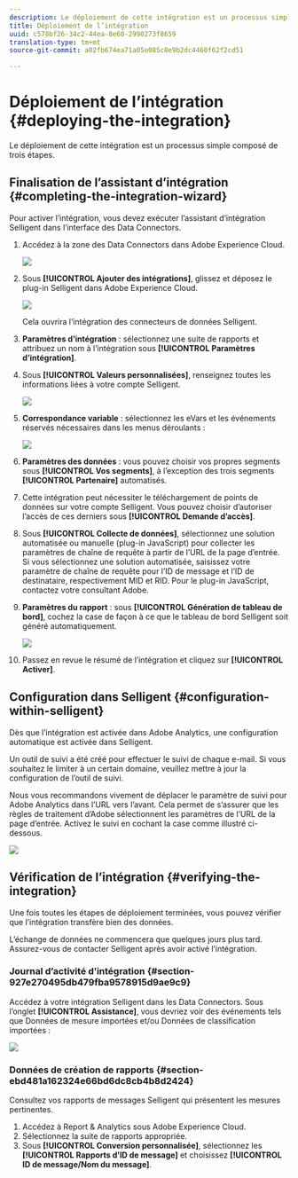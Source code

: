 ```yaml
---
description: Le déploiement de cette intégration est un processus simple composé de trois étapes.
title: Déploiement de l’intégration
uuid: c578bf26-34c2-44ea-8e60-2990273f8659
translation-type: tm+mt
source-git-commit: a02fb674ea71a05e085c8e9b2dc4460f62f2cd51

---
```



# Déploiement de l’intégration {#deploying-the-integration}

Le déploiement de cette intégration est un processus simple composé de trois étapes.

## Finalisation de l’assistant d’intégration {#completing-the-integration-wizard}

Pour activer l’intégration, vous devez exécuter l’assistant d’intégration Selligent dans l’interface des Data Connectors.

1. Accédez à la zone des Data Connectors dans Adobe Experience Cloud.

   ![](assets/selligent-data_connectors.png)

1. Sous **[!UICONTROL Ajouter des intégrations]**, glissez et déposez le plug-in Selligent dans Adobe Experience Cloud.

   ![](assets/selligent-add_integration.png)

   Cela ouvrira l’intégration des connecteurs de données Selligent.

1. **Paramètres d’intégration** : sélectionnez une suite de rapports et attribuez un nom à l’intégration sous **[!UICONTROL Paramètres d’intégration]**.

1. Sous **[!UICONTROL Valeurs personnalisées]**, renseignez toutes les informations liées à votre compte Selligent.

   ![](assets/selligent-general_settings.png)

1. **Correspondance variable** : sélectionnez les eVars et les événements réservés nécessaires dans les menus déroulants :

   ![](assets/selligent-variables.png)

1. **Paramètres des données** : vous pouvez choisir vos propres segments sous **[!UICONTROL Vos segments]**, à l’exception des trois segments **[!UICONTROL Partenaire]** automatisés.

1. Cette intégration peut nécessiter le téléchargement de points de données sur votre compte Selligent. Vous pouvez choisir d’autoriser l’accès de ces derniers sous **[!UICONTROL Demande d’accès]**.
1. Sous **[!UICONTROL Collecte de données]**, sélectionnez une solution automatisée ou manuelle (plug-in JavaScript) pour collecter les paramètres de chaîne de requête à partir de l’URL de la page d’entrée. Si vous sélectionnez une solution automatisée, saisissez votre paramètre de chaîne de requête pour l’ID de message et l’ID de destinataire, respectivement MID et RID. Pour le plug-in JavaScript, contactez votre consultant Adobe.
1. **Paramètres du rapport** : sous **[!UICONTROL Génération de tableau de bord]**, cochez la case de façon à ce que le tableau de bord Selligent soit généré automatiquement.

   ![](assets/selligent-report_settings.png)

1. Passez en revue le résumé de l’intégration et cliquez sur **[!UICONTROL Activer]**.

## Configuration dans Selligent {#configuration-within-selligent}

Dès que l’intégration est activée dans Adobe Analytics, une configuration automatique est activée dans Selligent.

Un outil de suivi a été créé pour effectuer le suivi de chaque e-mail. Si vous souhaitez le limiter à un certain domaine, veuillez mettre à jour la configuration de l’outil de suivi.

Nous vous recommandons vivement de déplacer le paramètre de suivi pour Adobe Analytics dans l’URL vers l’avant. Cela permet de s’assurer que les règles de traitement d’Adobe sélectionnent les paramètres de l’URL de la page d’entrée. Activez le suivi en cochant la case comme illustré ci-dessous.

![](assets/selligent-tracker.png)

## Vérification de l’intégration {#verifying-the-integration}

Une fois toutes les étapes de déploiement terminées, vous pouvez vérifier que l’intégration transfère bien des données.

L’échange de données ne commencera que quelques jours plus tard. Assurez-vous de contacter Selligent après avoir activé l’intégration.

### Journal d’activité d’intégration {#section-927e270495db479fba9578915d9ae9c9}

Accédez à votre intégration Selligent dans les Data Connectors. Sous l’onglet **[!UICONTROL Assistance]**, vous devriez voir des événements tels que Données de mesure importées et/ou Données de classification importées :

![](assets/selligent-verifying.png)

### Données de création de rapports {#section-ebd481a162324e66bd6dc8cb4b8d2424}

Consultez vos rapports de messages Selligent qui présentent les mesures pertinentes.

1. Accédez à Report &amp; Analytics sous Adobe Experience Cloud.
1. Sélectionnez la suite de rapports appropriée.
1. Sous **[!UICONTROL Conversion personnalisée]**, sélectionnez les **[!UICONTROL Rapports d’ID de message]** et choisissez **[!UICONTROL ID de message/Nom du message]**.
